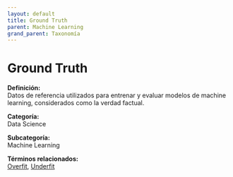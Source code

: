 ```yaml
---
layout: default
title: Ground Truth
parent: Machine Learning
grand_parent: Taxonomía
---
```


# Ground Truth

**Definición:**  
Datos de referencia utilizados para entrenar y evaluar modelos de machine learning, considerados como la verdad factual.

**Categoría:**  
Data Science

**Subcategoría:**  
Machine Learning

**Términos relacionados:**  
[Overfit](https://maleniski.github.io/diccionario-angl-tec-mx/docs/taxonomia/data-science/machine-learning/overfit.html), [Underfit](https://maleniski.github.io/diccionario-angl-tec-mx/docs/taxonomia/data-science/machine-learning/underfit.html)
